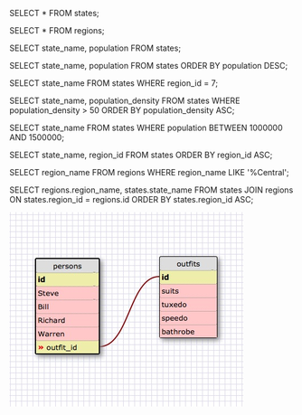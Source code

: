 

<!-- 1. Select all data for all states. -->
SELECT * FROM states;

<!-- 2. Select all data for all regions. -->
SELECT * FROM regions;

<!-- 3. Select the state_name and population for all states. -->
SELECT state_name, population FROM states;

<!-- 4. Select the state_name and population for all states ordered by population. The state with the highest population should be at the top. -->
SELECT state_name, population FROM states
ORDER BY population DESC;

<!-- 5. Select the state_name for the states in region 7. -->
SELECT state_name FROM states
WHERE region_id = 7;

<!-- 6. Select the state_name and population_density for states with a population density over 50 ordered from least to most dense. -->
SELECT state_name, population_density FROM states
WHERE population_density > 50
ORDER BY population_density ASC;

<!-- 7. Select the state_name for states with a population between 1 million and 1.5 million people. -->
SELECT state_name FROM states
WHERE population BETWEEN 1000000 AND 1500000;

<!-- 8. Select the state_name and region_id for states ordered by region in ascending order. -->
SELECT state_name, region_id FROM states
ORDER BY region_id ASC;

<!-- 9. Select the region_name for the regions with "Central" in the name. -->
SELECT region_name FROM regions
WHERE region_name LIKE '%Central';

<!-- 10. Select the region_name and the state_name for all states and regions in ascending order by region_id. Refer to the region by name. (This will involve joining the tables). -->
SELECT
regions.region_name, states.state_name
FROM states
JOIN regions ON
states.region_id = regions.id
ORDER BY states.region_id ASC;


<!-- Release 6 -->
<img src="Schema8.4.jpg">

<!--
    What are databases for?
    Data bases are used to store information as data that can be accessed, managed and updated.

    What is a one-to-many relationship?
    It's relating a row of table, the primary key to several rows, foreign keys of the relating table. It's like a parent and child relationship. The parent can have zero to many children whereas a child can only have one parent.

    What is a primary key? What is a foreign key? How can you determine which is which?
    A primary key is a unique identifier for each row of the given table that doesn't accept null values and consists of only one. A foreign key, which is connected to the primary key, contains that key in another table; compared to the primary key, there can be more than one foreign key and it can accept multiple null values.

    How can you select information out of a SQL database? What are some general guidelines for that?
    You can use SELECT command to query the database. If you want to query everything from the table, using * as the argument will show it, otherwise the argument can be the name of the column. FROM is used to specify which table to query from.
    An example to see query all columns from the table: SELECT * FROM name_of_table.
     -->
